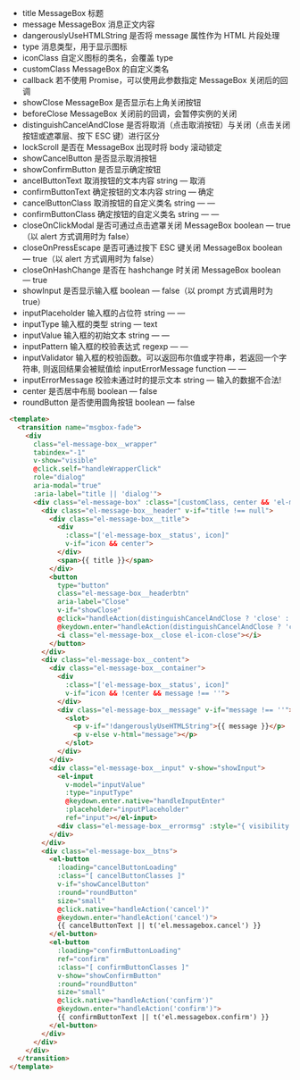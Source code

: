 - title MessageBox 标题	
- message MessageBox 消息正文内容
- dangerouslyUseHTMLString 是否将 message 属性作为 HTML 片段处理
- type 消息类型，用于显示图标
- iconClass 自定义图标的类名，会覆盖 type
- customClass MessageBox 的自定义类名
- callback 若不使用 Promise，可以使用此参数指定 MessageBox 关闭后的回调
- showClose 	MessageBox 是否显示右上角关闭按钮
- beforeClose MessageBox 关闭前的回调，会暂停实例的关闭
- distinguishCancelAndClose 是否将取消（点击取消按钮）与关闭（点击关闭按钮或遮罩层、按下 ESC 键）进行区分
- lockScroll 是否在 MessageBox 出现时将 body 滚动锁定	
- showCancelButton 是否显示取消按钮	
- showConfirmButton 是否显示确定按钮	
- ancelButtonText	取消按钮的文本内容	string	—	取消
- confirmButtonText	确定按钮的文本内容	string	—	确定
- cancelButtonClass	取消按钮的自定义类名	string	—	—
- confirmButtonClass	确定按钮的自定义类名	string	—	—
- closeOnClickModal	是否可通过点击遮罩关闭 MessageBox	boolean	—	true（以 alert 方式调用时为 false）
- closeOnPressEscape	是否可通过按下 ESC 键关闭 MessageBox	boolean	—	true（以 alert 方式调用时为 false）
- closeOnHashChange	是否在 hashchange 时关闭 MessageBox	boolean	—	true
- showInput	是否显示输入框	boolean	—	false（以 prompt 方式调用时为 true）
- inputPlaceholder	输入框的占位符	string	—	—
- inputType	输入框的类型	string	—	text
- inputValue	输入框的初始文本	string	—	—
- inputPattern	输入框的校验表达式	regexp	—	—
- inputValidator	输入框的校验函数。可以返回布尔值或字符串，若返回一个字符串, 则返回结果会被赋值给 inputErrorMessage	function	—	—
- inputErrorMessage	校验未通过时的提示文本	string	—	输入的数据不合法!
- center	是否居中布局	boolean	—	false
- roundButton	是否使用圆角按钮	boolean	—	false

```html
<template>
  <transition name="msgbox-fade">
    <div
      class="el-message-box__wrapper"
      tabindex="-1"
      v-show="visible"
      @click.self="handleWrapperClick" 
      role="dialog"
      aria-modal="true"
      :aria-label="title || 'dialog'">
      <div class="el-message-box" :class="[customClass, center && 'el-message-box--center']">
        <div class="el-message-box__header" v-if="title !== null">
          <div class="el-message-box__title">
            <div
              :class="['el-message-box__status', icon]"
              v-if="icon && center">
            </div>
            <span>{{ title }}</span>
          </div>
          <button
            type="button"
            class="el-message-box__headerbtn"
            aria-label="Close"
            v-if="showClose"
            @click="handleAction(distinguishCancelAndClose ? 'close' : 'cancel')"
            @keydown.enter="handleAction(distinguishCancelAndClose ? 'close' : 'cancel')">
            <i class="el-message-box__close el-icon-close"></i>
          </button>
        </div>
        <div class="el-message-box__content">
          <div class="el-message-box__container">
            <div
              :class="['el-message-box__status', icon]"
              v-if="icon && !center && message !== ''">
            </div>
            <div class="el-message-box__message" v-if="message !== ''">
              <slot>
                <p v-if="!dangerouslyUseHTMLString">{{ message }}</p>
                <p v-else v-html="message"></p>
              </slot>
            </div>
          </div>
          <div class="el-message-box__input" v-show="showInput">
            <el-input
              v-model="inputValue"
              :type="inputType"
              @keydown.enter.native="handleInputEnter"
              :placeholder="inputPlaceholder"
              ref="input"></el-input>
            <div class="el-message-box__errormsg" :style="{ visibility: !!editorErrorMessage ? 'visible' : 'hidden' }">{{ editorErrorMessage }}</div>
          </div>
        </div>
        <div class="el-message-box__btns">
          <el-button
            :loading="cancelButtonLoading"
            :class="[ cancelButtonClasses ]"
            v-if="showCancelButton"
            :round="roundButton"
            size="small"
            @click.native="handleAction('cancel')"
            @keydown.enter="handleAction('cancel')">
            {{ cancelButtonText || t('el.messagebox.cancel') }}
          </el-button>
          <el-button
            :loading="confirmButtonLoading"
            ref="confirm"
            :class="[ confirmButtonClasses ]"
            v-show="showConfirmButton"
            :round="roundButton"
            size="small"
            @click.native="handleAction('confirm')"
            @keydown.enter="handleAction('confirm')">
            {{ confirmButtonText || t('el.messagebox.confirm') }}
          </el-button>
        </div>
      </div>
    </div>
  </transition>
</template>
```


